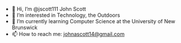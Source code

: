 - 👋 Hi, I’m @jscott111 John Scott
- 👀 I’m interested in Technology, the Outdoors
- 🌱 I’m currently learning Computer Science at the University of New Brunswick
- 📫 How to reach me: johnascott14@gmail.com

<!---
jscott111/jscott111 is a ✨ special ✨ repository because its `README.md` (this file) appears on your GitHub profile.
You can click the Preview link to take a look at your changes.
--->

